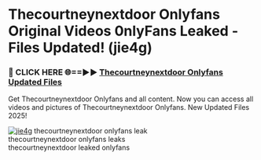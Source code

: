 # Thecourtneynextdoor Onlyfans Original Videos 0nlyFans Leaked - Files Updated! (jie4g)

<h3>🔴 CLICK HERE 🌐==►► <a href="https://tinyurl.com/2wckxsce" rel="nofollow">Thecourtneynextdoor Onlyfans Updated Files</a></h3>

Get Thecourtneynextdoor Onlyfans and all content. Now you can access all videos and pictures of Thecourtneynextdoor Onlyfans. New Updated Files 2025!

[![jie4g](https://i.imgur.com/AFduVYN.gif)](https://tinyurl.com/2wckxsce)
thecourtneynextdoor onlyfans leak<br>
thecourtneynextdoor onlyfans leaks<br>
thecourtneynextdoor leaked onlyfans